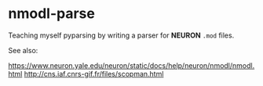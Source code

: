 # nmodl-parse

Teaching myself pyparsing by writing a parser for __NEURON__ `.mod` files.


See also:

https://www.neuron.yale.edu/neuron/static/docs/help/neuron/nmodl/nmodl.html
http://cns.iaf.cnrs-gif.fr/files/scopman.html
